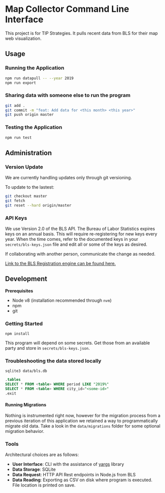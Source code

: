 # Map Collector Command Line Interface

This project is for TIP Strategies. It pulls recent data from BLS for their map web visualization.

## Usage

### Running the Application

``` bash
npm run datapull -- --year 2019
npm run export
```

### Sharing data with someone else to run the program
```bash
git add .
git commit -m "feat: Add data for <this month> <this year>"
git push origin master
```

### Testing the Application
```bash
npm run test
```

## Administration

### Version Update

We are currently handling updates only through git versioning.

To update to the lastest:
```bash
git checkout master
git fetch
git reset --hard origin/master
```

### API Keys
We use Version 2.0 of the BLS API. The Bureau of Labor Statistics expires keys on an annual basis. This will require re-registering for new keys every year. When the time comes, refer to the documented keys in your `secrets/bls-keys.json` file and edit all or some of the keys as desired.

If collaborating with another person, communicate the change as needed.

[Link to the BLS Registration engine can be found here.](https://data.bls.gov/registrationEngine/) 

## Development

**Prerequisites**
- Node v8 (installation recommended through `nvm`)
- npm
- git

### Getting Started

```
npm install
```

This program will depend on some secrets. Get those from an available party and store in `secrets/bls-keys.json`.

### Troubleshooting the data stored locally

`sqlite3 data/bls.db`
```sql
.tables
SELECT * FROM <table> WHERE period LIKE "2019%"
SELECT * FROM <table> WHERE city_id="<some-id>"
.exit
```
#### Running Migrations

Nothing is instrumented right now, however for the migration process from a previous iteration of this application we retained a way to programmatically migrate old data. Take a look in the `data/migrations` folder for some optional migration behavior.



### Tools

Architectural choices are as follows:


- **User Interface**: CLI with the assistance of [yargs](https://github.com/yargs/yargs) library
- **Data Storage**: SQLite
- **Data Request**: HTTP API Rest endpoints in Node.js from BLS
- **Data Reading**: Exporting as CSV on disk where program is executed. File location is printed on save.